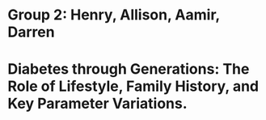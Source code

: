 # Group 2: Henry, Allison, Aamir, Darren
# Diabetes through Generations: The Role of Lifestyle, Family History, and Key Parameter Variations.
